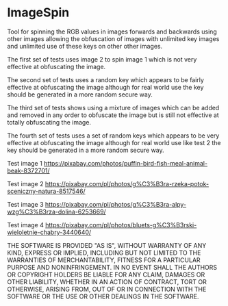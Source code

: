 # ImageSpin
Tool for spinning the RGB values in images forwards and backwards using 
other images allowing the obfuscation of images with unlimited key images 
and unlimited use of these keys on other other images.

The first set of tests uses image 2 to spin image 1 which is not very 
effective at obfuscating the image.

The second set of tests uses a random key which appears to be fairly 
effective at obfuscating the image although for real world use the key 
should be generated in a more random secure way.

The third set of tests shows using a mixture of images which can be 
added and removed in any order to obfuscate the image but is still 
not effective at totally obfuscating the image.

The fourth set of tests uses a set of random keys which appears to be 
very effective at obfuscating the image although for real world use like 
test 2 the key should be generated in a more random secure way.

Test image 1 https://pixabay.com/photos/puffin-bird-fish-meal-animal-beak-8372701/

Test image 2 https://pixabay.com/pl/photos/g%C3%B3ra-rzeka-potok-sceniczny-natura-8517546/

Test image 3 https://pixabay.com/pl/photos/g%C3%B3ra-alpy-wzg%C3%B3rza-dolina-6253669/

Test image 4 https://pixabay.com/pl/photos/bluets-g%C3%B3rski-wieloletnie-chabry-3440640/



THE SOFTWARE IS PROVIDED "AS IS", WITHOUT WARRANTY OF ANY KIND, EXPRESS OR
IMPLIED, INCLUDING BUT NOT LIMITED TO THE WARRANTIES OF MERCHANTABILITY,
FITNESS FOR A PARTICULAR PURPOSE AND NONINFRINGEMENT. IN NO EVENT SHALL THE
AUTHORS OR COPYRIGHT HOLDERS BE LIABLE FOR ANY CLAIM, DAMAGES OR OTHER
LIABILITY, WHETHER IN AN ACTION OF CONTRACT, TORT OR OTHERWISE, ARISING FROM,
OUT OF OR IN CONNECTION WITH THE SOFTWARE OR THE USE OR OTHER DEALINGS IN THE
SOFTWARE.
